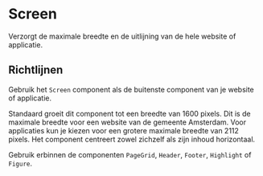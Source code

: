 # Screen

Verzorgt de maximale breedte en de uitlijning van de hele website of applicatie.

## Richtlijnen

Gebruik het `Screen` component als de buitenste component van je website of applicatie.

Standaard groeit dit component tot een breedte van 1600 pixels.
Dit is de maximale breedte voor een website van de gemeente Amsterdam.
Voor applicaties kun je kiezen voor een grotere maximale breedte van 2112 pixels.
Het component centreert zowel zichzelf als zijn inhoud horizontaal.

Gebruik erbinnen de componenten `PageGrid`, `Header`, `Footer`, `Highlight` of `Figure`.
